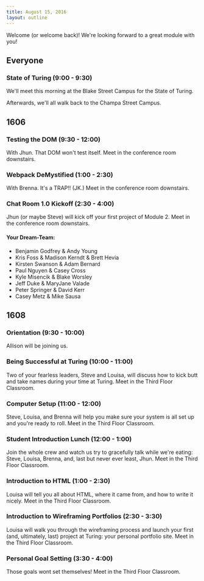 ```yaml
---
title: August 15, 2016
layout: outline
---
```


Welcome (or welcome back)! We're looking forward to a great module with you!

## Everyone

### State of Turing (9:00 - 9:30)

We'll meet this morning at the Blake Street Campus for the State of Turing.

Afterwards, we'll all walk back to the Champa Street Campus.

## 1606

### Testing the DOM (9:30 - 12:00)

With Jhun. That DOM won't test itself. Meet in the conference room downstairs.

### Webpack DeMystified (1:00 - 2:30)

With Brenna. It's a TRAP!! (JK.) Meet in the conference room downstairs.

### Chat Room 1.0 Kickoff (2:30 - 4:00)

Jhun (or maybe Steve) will kick off your first project of Module 2. Meet in the conference room downstairs.

#### Your Dream-Team:

* Benjamin Godfrey & Andy Young
* Kris Foss & Madison Kerndt & Brett Hevia
* Kirsten Swanson & Adam Bernard
* Paul Nguyen & Casey Cross
* Kyle Misencik & Blake Worsley
* Jeff Duke & MaryJane Valade
* Peter Springer & David Kerr
* Casey Metz & Mike Sausa

## 1608

### Orientation (9:30 - 10:00)

Allison will be joining us.

### Being Successful at Turing (10:00 - 11:00)

Two of your fearless leaders, Steve and Louisa, will discuss how to kick butt and take names during your time at Turing. Meet in the Third Floor Classroom.

### Computer Setup (11:00 - 12:00)

Steve, Louisa, and Brenna will help you make sure your system is all set up and you're ready to roll. Meet in the Third Floor Classroom.

### Student Introduction Lunch (12:00 - 1:00)

Join the whole crew and watch us try to gracefully talk while we're eating: Steve, Louisa, Brenna, and, last but never ever least, Jhun. Meet in the Third Floor Classroom.

### Introduction to HTML (1:00 - 2:30)

Louisa will tell you all about HTML, where it came from, and how to write it nicely. Meet in the Third Floor Classroom.

### Introduction to Wireframing Portfolios (2:30 - 3:30)

Louisa will walk you through the wireframing process and launch your first (and, ultimately, last) project at Turing: your personal portfolio site. Meet in the Third Floor Classroom.

### Personal Goal Setting (3:30 - 4:00)

Those goals wont set themselves! Meet in the Third Floor Classroom.
